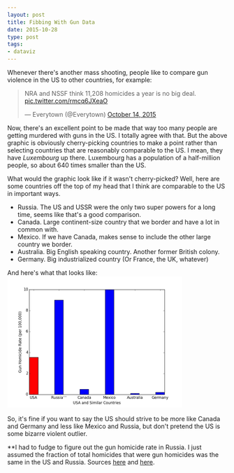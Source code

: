 ```yaml
---
layout: post
title: Fibbing With Gun Data
date: 2015-10-28
type: post
tags:
- dataviz
---
```


Whenever there's another mass shooting, people like to compare gun violence in the US to other countries, for example:

<blockquote class="twitter-tweet" lang="en"><p lang="en" dir="ltr">NRA and NSSF think 11,208 homicides a year is no big deal. <a href="http://t.co/rmcq6JXeaO">pic.twitter.com/rmcq6JXeaO</a></p>&mdash; Everytown (@Everytown) <a href="https://twitter.com/Everytown/status/654135523339051008">October 14, 2015</a></blockquote>
<script async src="//platform.twitter.com/widgets.js" charset="utf-8"></script>

Now, there's an excellent point to be made that way too many people are getting murdered with guns in the US. I totally agree with that. But the above graphic is obviously cherry-picking countries to make a point rather than selecting countries that are reasonably comparable to the US. I mean, they have *Luxembourg* up there. Luxembourg has a population of a half-million people, so about 640 times smaller than the US.

What would the graphic look like if it wasn't cherry-picked? Well, here are some countries off the top of my head that I think are comparable to the US in important ways.

* Russia. The US and USSR were the only two super powers for a long time, seems like that's a good comparison.
* Canada. Large continent-size country that we border and have a lot in common with.
* Mexico. If we have Canada, makes sense to include the other large country we border.
* Australia. Big English speaking country. Another former British colony.
* Germany. Big industrialized country (Or France, the UK, whatever)

And here's what that looks like:
<img src="/assets/gunrate.png" alt="" width="400"/>

So, it's fine if you want to say the US should strive to be more like Canada and Germany and less like Mexico and Russia, but don't pretend the US is some bizarre violent outlier.


**I had to fudge to figure out the gun homicide rate in Russia. I just assumed the fraction of total homicides that were gun homicides was the same in the US and Russia. Sources [here](https://en.wikipedia.org/wiki/List_of_countries_by_firearm-related_death_rate) and [here](http://www.breitbart.com/national-security/2014/11/19/with-murder-rate-far-beyond-us-levels-russia-legalizes-carry-of-guns-for-self-defense/).